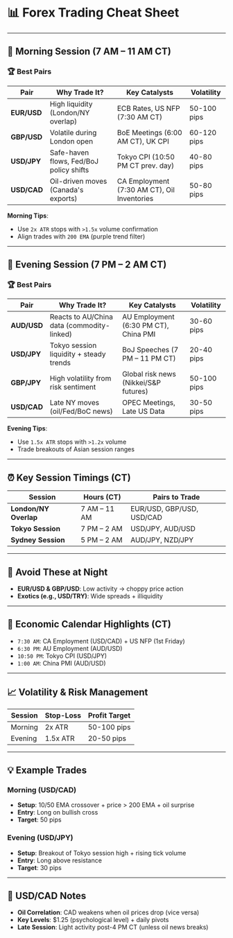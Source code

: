 # 📊 Forex Trading Cheat Sheet

---

## 📅 **Morning Session (7 AM – 11 AM CT)**

### 🏆 **Best Pairs**
| Pair       | Why Trade It?                          | Key Catalysts                   | Volatility   |
|------------|----------------------------------------|---------------------------------|--------------|
| **EUR/USD**| High liquidity (London/NY overlap)     | ECB Rates, US NFP (7:30 AM CT)  | 50-100 pips  |
| **GBP/USD**| Volatile during London open            | BoE Meetings (6:00 AM CT), UK CPI | 60-120 pips |
| **USD/JPY**| Safe-haven flows, Fed/BoJ policy shifts | Tokyo CPI (10:50 PM CT prev. day)| 40-80 pips   |
| **USD/CAD**| Oil-driven moves (Canada's exports)    | CA Employment (7:30 AM CT), Oil Inventories | 50-80 pips |

**Morning Tips**:  
- Use `2x ATR` stops with `>1.5x` volume confirmation  
- Align trades with `200 EMA` (purple trend filter)  

---

## 🌙 **Evening Session (7 PM – 2 AM CT)**

### 🏆 **Best Pairs**
| Pair        | Why Trade It?                          | Key Catalysts                   | Volatility   |
|-------------|----------------------------------------|---------------------------------|--------------|
| **AUD/USD** | Reacts to AU/China data (commodity-linked) | AU Employment (6:30 PM CT), China PMI | 30-60 pips |
| **USD/JPY** | Tokyo session liquidity + steady trends | BoJ Speeches (7 PM – 11 PM CT) | 20-40 pips   |
| **GBP/JPY** | High volatility from risk sentiment    | Global risk news (Nikkei/S&P futures) | 50-100 pips |
| **USD/CAD** | Late NY moves (oil/Fed/BoC news)       | OPEC Meetings, Late US Data     | 30-50 pips   |

**Evening Tips**:  
- Use `1.5x ATR` stops with `>1.2x` volume  
- Trade breakouts of Asian session ranges  

---

## ⏰ **Key Session Timings (CT)**
| Session             | Hours (CT)     | Pairs to Trade               |
|---------------------|----------------|------------------------------|
| **London/NY Overlap** | 7 AM – 11 AM  | EUR/USD, GBP/USD, USD/CAD    |
| **Tokyo Session**     | 7 PM – 2 AM   | USD/JPY, AUD/USD             |
| **Sydney Session**    | 5 PM – 2 AM   | AUD/JPY, NZD/JPY             |

---

## 🚫 **Avoid These at Night**
- **EUR/USD & GBP/USD**: Low activity → choppy price action  
- **Exotics (e.g., USD/TRY)**: Wide spreads + illiquidity  

---

## 📆 **Economic Calendar Highlights (CT)**
- `7:30 AM`: CA Employment (USD/CAD) + US NFP (1st Friday)  
- `6:30 PM`: AU Employment (AUD/USD)  
- `10:50 PM`: Tokyo CPI (USD/JPY)  
- `1:00 AM`: China PMI (AUD/USD)  

---

## 📈 **Volatility & Risk Management**
| Session  | Stop-Loss | Profit Target |
|----------|-----------|---------------|
| Morning  | 2x ATR    | 50-100 pips   |
| Evening  | 1.5x ATR  | 20-50 pips    |

---

## 💡 **Example Trades**
### **Morning (USD/CAD)**  
- **Setup**: 10/50 EMA crossover + price > 200 EMA + oil surprise  
- **Entry**: Long on bullish cross  
- **Target**: 50 pips  

### **Evening (USD/JPY)**  
- **Setup**: Breakout of Tokyo session high + rising tick volume  
- **Entry**: Long above resistance  
- **Target**: 30 pips  

---

## 🔧 **USD/CAD Notes**
- **Oil Correlation**: CAD weakens when oil prices drop (vice versa)  
- **Key Levels**: $1.25 (psychological level) + daily pivots  
- **Late Session**: Light activity post-4 PM CT (unless oil news breaks)  
